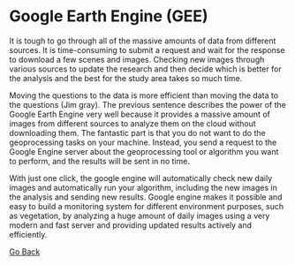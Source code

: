 # Google Earth Engine (GEE)

It is tough to go through all of the massive amounts of data from different sources. It is time-consuming to submit a request and wait for the response to download a few scenes and images. Checking new images through various sources to update the research and then decide which is better for the analysis and the best for the study area takes so much time.

Moving the questions to the data is more efficient than moving the data to the questions (Jim gray). The previous sentence describes the power of the Google Earth Engine very well because it provides a massive amount of images from different sources to analyze them on the cloud without downloading them. The fantastic part is that you do not want to do the geoprocessing tasks on your machine. Instead, you send a request to the Google Engine server about the geoprocessing tool or algorithm you want to perform, and the results will be sent in no time.

With just one click, the google engine will automatically check new daily images and automatically run your algorithm, including the new images in the analysis and sending new results. Google engine makes it possible and easy to build a monitoring system for different environment purposes, such as vegetation, by analyzing a huge amount of daily images using a very modern and fast server and providing updated results actively and efficiently.

[Go Back](README.md)
